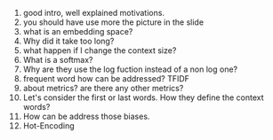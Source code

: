 
1. good intro, well explained motivations. 
2. you should have use more the picture in the slide 
3. what is an embedding space? 
4. Why did it take too long? 
5. what happen if I change the context size? 
6. What is a softmax?
7. Why are they use the log fuction instead of a non log one? 
8. frequent word how can be addressed? TFIDF
9. about metrics? are there any other metrics? 
10. Let's consider the first or last words. How they define the context words? 
11. How can be address those biases. 
12. Hot-Encoding